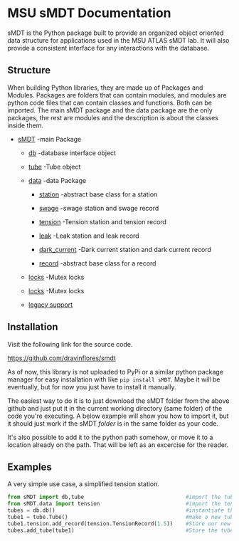 MSU sMDT Documentation
========

sMDT is the Python package built to provide an organized object oriented data structure for applications used in the MSU ATLAS sMDT lab. 
It will also provide a consistent interface for any interactions with the database. 

Structure
--------
When building Python libraries, they are made up of Packages and Modules. Packages are folders that can contain modules, and modules are python code files that can contain classes and functions. Both can be imported. 
The main sMDT package and the data package are the only packages, the rest are modules and the description is about the classes inside them. 

* [sMDT](sMDT.md) -main Package

  * [db](db.md) -database interface object

  * [tube](tube.md) -Tube object 
  * [data](data.md) -data Package

    * [station](station.md) -abstract base class for a station

    * [swage](swage.md) -swage station and swage record

    * [tension](tension.md) -Tension station and tension record

    * [leak](leak.md) -Leak station and leak record

    * [dark_current](darkcurrent.md) -Dark current station and dark current record
 
    * [record](record.md) -abstract base class for a record
  
  * [locks](locks.md) -Mutex locks 

  * [locks](locks.md) -Mutex locks

  * [legacy support](legacy.md)

Installation
------------
Visit the following link for the source code.

https://github.com/dravinflores/smdt

As of now, this library is not uploaded to PyPi or a similar python package manager for easy installation with like `pip install sMDT`.
Maybe it will be eventually, but for now you just have to install it manually. 

The easiest way to do it is to just download the sMDT folder from the above github and just put it in the current working directory (same folder) of the code you're executing. A below example will show you how to import it, but it should just work if the sMDT *folder* is in the same folder as your code.

It's also possible to add it to the python path somehow, or move it to a location already on the path. That will be left as an excercise for the reader. 

Examples
--------
A very simple use case, a simplified tension station.
```python
from sMDT import db,tube                                #import the tube and db modules
from sMDT.data import tension                           #import the tension module
tubes = db.db()                                         #instantiate the database
tube1 = tube.Tube()                                     #make a new tube
tube1.tension.add_record(tension.TensionRecord(1.5))    #Store our new data in the tube, in the form of a TensionRecord object. 
tubes.add_tube(tube1)                                   #Store the tube in the database
```
